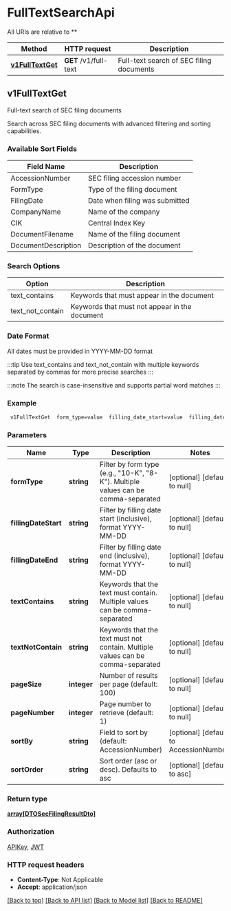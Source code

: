 # FullTextSearchApi

All URIs are relative to **

Method | HTTP request | Description
------------- | ------------- | -------------
[**v1FullTextGet**](FullTextSearchApi.md#v1FullTextGet) | **GET** /v1/full-text | Full-text search of SEC filing documents



## v1FullTextGet

Full-text search of SEC filing documents

Search across SEC filing documents with advanced filtering and sorting capabilities.

### Available Sort Fields

Field Name | Description
-----------|-------------
AccessionNumber | SEC filing accession number
FormType | Type of the filing document
FilingDate | Date when filing was submitted
CompanyName | Name of the company
CIK | Central Index Key
DocumentFilename | Name of the filing document
DocumentDescription | Description of the document

### Search Options

Option | Description
--------|-------------
text_contains | Keywords that must appear in the document
text_not_contain | Keywords that must not appear in the document

### Date Format
All dates must be provided in YYYY-MM-DD format

:::tip
Use text_contains and text_not_contain with multiple keywords separated by commas for more precise searches
:::

:::note
The search is case-insensitive and supports partial word matches
:::

### Example

```bash
 v1FullTextGet  form_type=value  filling_date_start=value  filling_date_end=value  text_contains=value  text_not_contain=value  page_size=value  page_number=value  sort_by=value  sort_order=value
```

### Parameters


Name | Type | Description  | Notes
------------- | ------------- | ------------- | -------------
 **formType** | **string** | Filter by form type (e.g., \"10-K\", \"8-K\"). Multiple values can be comma-separated | [optional] [default to null]
 **fillingDateStart** | **string** | Filter by filling date start (inclusive), format YYYY-MM-DD | [optional] [default to null]
 **fillingDateEnd** | **string** | Filter by filling date end (inclusive), format YYYY-MM-DD | [optional] [default to null]
 **textContains** | **string** | Keywords that the text must contain. Multiple values can be comma-separated | [optional] [default to null]
 **textNotContain** | **string** | Keywords that the text must not contain. Multiple values can be comma-separated | [optional] [default to null]
 **pageSize** | **integer** | Number of results per page (default: 100) | [optional] [default to null]
 **pageNumber** | **integer** | Page number to retrieve (default: 1) | [optional] [default to null]
 **sortBy** | **string** | Field to sort by (default: AccessionNumber) | [optional] [default to AccessionNumber]
 **sortOrder** | **string** | Sort order (asc or desc). Defaults to asc | [optional] [default to asc]

### Return type

[**array[DTOSecFilingResultDto]**](DTOSecFilingResultDto.md)

### Authorization

[APIKey](../README.md#APIKey), [JWT](../README.md#JWT)

### HTTP request headers

- **Content-Type**: Not Applicable
- **Accept**: application/json

[[Back to top]](#) [[Back to API list]](../README.md#documentation-for-api-endpoints) [[Back to Model list]](../README.md#documentation-for-models) [[Back to README]](../README.md)

